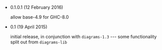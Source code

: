 * 0.1.0.1 (12 February 2016)

  allow base-4.9 for GHC-8.0

* 0.1 (19 April 2015)

  initial release, in conjunction with `diagrams-1.3` --- some
  functionality split out from `diagrams-lib`
